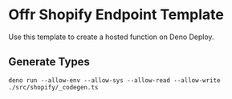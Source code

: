 # Offr Shopify Endpoint Template

Use this template to create a hosted function on Deno Deploy.

## Generate Types

```shell
deno run --allow-env --allow-sys --allow-read --allow-write ./src/shopify/_codegen.ts
```
